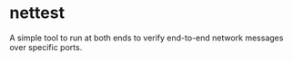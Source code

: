 # nettest
A simple tool to run at both ends to verify end-to-end network messages over specific ports.
